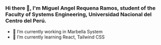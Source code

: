 ### Hi there 👋, I'm Miguel Angel Requena Ramos, student of the Faculty of Systems Engineering, Universidad Nacional del Centro del Perú.

- 🔭 I’m currently working in Marbella System
- 🌱 I’m currently learning React, Tailwind CSS

